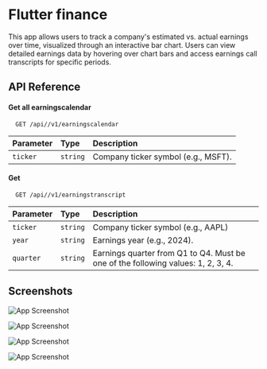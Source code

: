 
# Flutter finance

This app allows users to track a company's estimated vs. actual earnings over time, visualized through an interactive bar chart. Users can view detailed earnings data by hovering over chart bars and access earnings call transcripts for specific periods.


## API Reference

#### Get all earningscalendar

```http
  GET /api//v1/earningscalendar
```

| Parameter | Type     | Description                |
| :-------- | :------- | :------------------------- |
| `ticker` | `string` | Company ticker symbol (e.g., MSFT). |

#### Get 

```http
  GET /api//v1/earningstranscript 
```

| Parameter | Type     | Description                       |
| :-------- | :------- | :-------------------------------- |
| `ticker`      | `string` | Company ticker symbol (e.g., AAPL)|
| `year`      | `string` | Earnings year (e.g., 2024).|
| `quarter`      | `string` | Earnings quarter from Q1 to Q4. Must be one of the following values: 1, 2, 3, 4.|

## Screenshots

![App Screenshot](https://drive.google.com/file/d/1E91Nv7cXE_BiQ7_P83rL5Cx4CKIapwaS/view?usp=sharing)

![App Screenshot](https://drive.google.com/file/d/1x2d8hAB8HqjpwqDvGYlFsjqRM_R-txPX/view?usp=sharing)

![App Screenshot](https://drive.google.com/file/d/1RkKVqSJt3JADFg6lsuhwsS3FmQTO-1Wk/view?usp=sharing)

![App Screenshot](https://drive.google.com/file/d/1e_RuzEVDg-FaIAuYo8OXsmcKBug1GtyI/view?usp=sharing)

